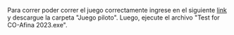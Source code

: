 Para correr poder correr el juego correctamente ingrese en el siguiente [link](https://intent-andy.itch.io/peru-cuantico) y descargue la carpeta "Juego piloto". Luego, ejecute el archivo "Test for CO-Afina 2023.exe".
